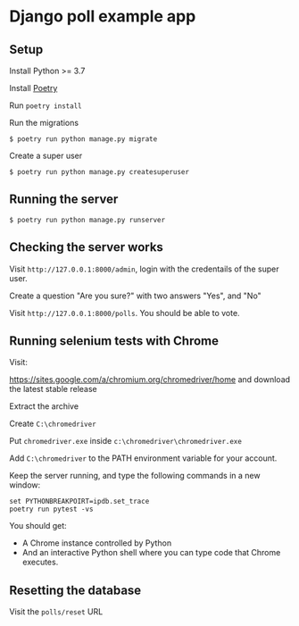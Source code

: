 # Django poll example app

## Setup

Install Python >= 3.7

Install [Poetry](https://python-poetry.org/)


Run `poetry install`

Run the migrations

```
$ poetry run python manage.py migrate
```

Create a super user

```
$ poetry run python manage.py createsuperuser
```

## Running the server


```
$ poetry run python manage.py runserver
```

## Checking the server works

Visit `http://127.0.0.1:8000/admin`, login with the credentails
of the super user.

Create a question "Are you sure?" with two answers "Yes", and "No"

Visit `http://127.0.0.1:8000/polls`. You should be able to vote.

## Running selenium tests with Chrome

Visit:

https://sites.google.com/a/chromium.org/chromedriver/home
and download the latest stable release

Extract the archive

Create `C:\chromedriver`

Put `chromedriver.exe` inside `c:\chromedriver\chromedriver.exe`

Add `C:\chromedriver` to the PATH environment variable for your account.

Keep the server running, and type the following commands in a new window:

```
set PYTHONBREAKPOIRT=ipdb.set_trace
poetry run pytest -vs
```

You should get:

* A Chrome instance controlled by Python
* And an interactive Python shell where you can type code that Chrome executes.


## Resetting the database

Visit the `polls/reset` URL

